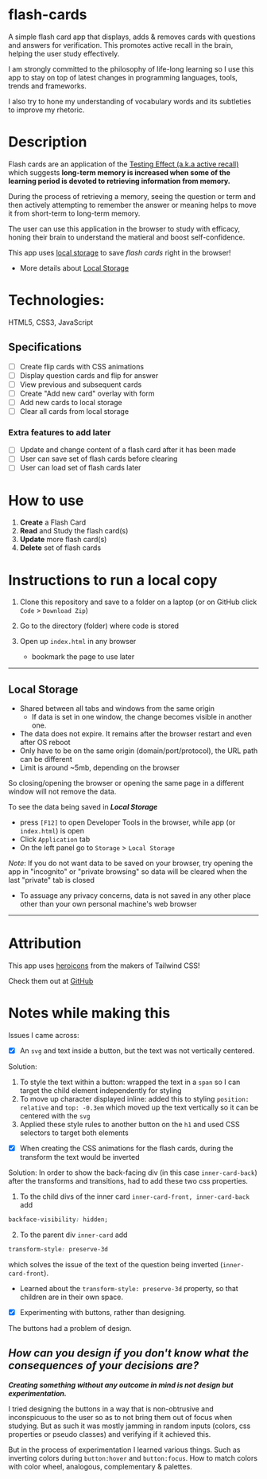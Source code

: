 # flash-cards
 A simple flash card app that displays, adds & removes cards with questions and answers for verification. This promotes active recall in the brain, helping the user study effectively.

I am strongly committed to the philosophy of life-long learning so I use this app to stay on top of latest changes in programming languages, tools, trends and frameworks. 

I also try to hone my understanding of vocabulary words and its subtleties to improve my rhetoric. 

# Description 

Flash cards are an application of the [Testing Effect (a.k.a active recall)](https://en.wikipedia.org/wiki/Testing_effect) which suggests **long-term memory is increased when some of the learning period is devoted to retrieving information from memory.** 

During the process of retrieving a memory, seeing the question or term and then actively attempting to remember the answer or meaning helps to move it from short-term to long-term memory. 

The user can use this application in the browser to study with efficacy, honing their brain to understand the matieral and boost self-confidence. 

This app uses [local storage](https://developer.mozilla.org/en-US/docs/Web/API/Window/localStorage) to save *flash cards* right in the browser! 
  - More details about [Local Storage](#local-storage) 

# Technologies:

HTML5, CSS3, JavaScript

## Specifications

- [ ] Create flip cards with CSS animations
- [ ] Display question cards and flip for answer
- [ ] View previous and subsequent cards
- [ ] Create "Add new card" overlay with form
- [ ] Add new cards to local storage
- [ ] Clear all cards from local storage

### Extra features to add later

- [ ] Update and change content of a flash card after it has been made
- [ ] User can save set of flash cards before clearing
- [ ] User can load set of flash cards later

# How to use

1. **Create** a Flash Card 
2. **Read** and Study the flash card(s)
3. **Update** more flash card(s)
4. **Delete** set of flash cards

# Instructions to run a local copy

1. Clone this repository and save to a folder on a laptop (or on GitHub click `Code` > `Download Zip`)

2. Go to the directory (folder) where code is stored 

3. Open up `index.html` in any browser
    * bookmark the page to use later

---

## Local Storage

- Shared between all tabs and windows from the same origin 
  - If data is set in one window, the change becomes visible in another one.
- The data does not expire. It remains after the browser restart and even after OS reboot
- Only have to be on the same origin (domain/port/protocol), the URL path can be different
- Limit is around ~5mb, depending on the browser

So closing/opening the browser or opening the same page in a different window will not remove
the data. 

To see the data being saved in ***Local Storage*** 
- press `[F12]` to open Developer Tools in the browser, while app (or `index.html`) is open
- Click `Application` tab
- On the left panel go to `Storage` > `Local Storage`

*Note*: If you do not want data to be saved on your browser, try opening the app in "incognito" or "private browsing" so data will be cleared when the last "private" tab is closed

* To assuage any privacy concerns, data is not saved in any other place other than your own personal machine's web browser

---

# Attribution

This app uses [heroicons](https://heroicons.com/) from the makers of Tailwind CSS! 

Check them out at [GitHub](https://github.com/tailwindlabs/heroicons)

# Notes while making this

Issues I came across:

- [x] An `svg` and text inside a button, but the text was not vertically centered. 
 
Solution:

1. To style the text within a button: wrapped the text in a `span` so I can target the child element independently for styling
2. To move up character displayed inline: added this to styling `position: relative` and `top: -0.3em`
which moved up the text vertically so it can be centered with the `svg`
3. Applied these style rules to another button on the `h1` and used CSS selectors to target both elements

- [x] When creating the CSS animations for the flash cards, during the transform the text would be inverted

Solution: In order to show the back-facing div (in this case `inner-card-back`) after the transforms and transitions, had to add these two css properties.

1. To the child divs of the inner card `inner-card-front, inner-card-back` add 

```css
backface-visibility: hidden;
```

2. To the parent div `inner-card` add 

```css
transform-style: preserve-3d
```

which solves the issue of the text of the question being inverted (`inner-card-front`).

- Learned about the `transform-style: preserve-3d` property, so that children are in their own space. 

- [x] Experimenting with buttons, rather than designing.

The buttons had a problem of design. 

## *How can you design if you don't know what the consequences of your decisions are?*

***Creating something without any outcome in mind is not design but experimentation.***

I tried designing the buttons in a way that is non-obtrusive and inconspicuous to the user so as to not bring them out of focus when studying. But as such it was mostly jamming in random inputs (colors, css properties or pseudo classes) and verifying if it achieved this. 

But in the process of experimentation I learned various things. Such as inverting colors during `button:hover` and `button:focus`. How to match colors with color wheel, analogous, complementary & palettes. 
